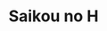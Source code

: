 --- 
title: "Saikou no H"
publishdate: "2019-2-27T16:48:46+02:00"
src: "https://365manga.net/manga/saikou-no-h"
image: "https://data.365manga.net/images/thumbnails/30410-saikou-no-h.jpg"
description: " A collection of 6 stories about love relationships and sex. Story 01 - Saikyou no H by Ouchi Rika Story 02 - Cinderella in Love by MIKIMOTO Rin"
---